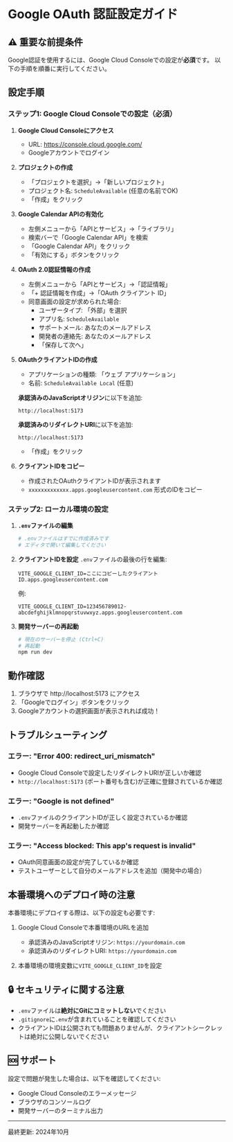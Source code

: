 # Google OAuth 認証設定ガイド

## ⚠️ 重要な前提条件
Google認証を使用するには、Google Cloud Consoleでの設定が**必須**です。
以下の手順を順番に実行してください。

##  設定手順

### ステップ1: Google Cloud Consoleでの設定（必須）

1. **Google Cloud Consoleにアクセス**
   - URL: https://console.cloud.google.com/
   - Googleアカウントでログイン

2. **プロジェクトの作成**
   - 「プロジェクトを選択」→「新しいプロジェクト」
   - プロジェクト名: `ScheduleAvailable` (任意の名前でOK)
   - 「作成」をクリック

3. **Google Calendar APIの有効化**
   - 左側メニューから「APIとサービス」→「ライブラリ」
   - 検索バーで「Google Calendar API」を検索
   - 「Google Calendar API」をクリック
   - 「有効にする」ボタンをクリック

4. **OAuth 2.0認証情報の作成**
   - 左側メニューから「APIとサービス」→「認証情報」
   - 「+ 認証情報を作成」→「OAuth クライアント ID」
   - 同意画面の設定が求められた場合:
     - ユーザータイプ: 「外部」を選択
     - アプリ名: `ScheduleAvailable`
     - サポートメール: あなたのメールアドレス
     - 開発者の連絡先: あなたのメールアドレス
     - 「保存して次へ」

5. **OAuthクライアントIDの作成**
   - アプリケーションの種類: 「ウェブ アプリケーション」
   - 名前: `ScheduleAvailable Local` (任意)
   
   **承認済みのJavaScriptオリジン**に以下を追加:
   ```
   http://localhost:5173
   ```
   
   **承認済みのリダイレクトURI**に以下を追加:
   ```
   http://localhost:5173
   ```
   
   - 「作成」をクリック

6. **クライアントIDをコピー**
   - 作成されたOAuthクライアントIDが表示されます
   - `xxxxxxxxxxxxx.apps.googleusercontent.com` 形式のIDをコピー

### ステップ2: ローカル環境の設定

1. **`.env`ファイルの編集**
   ```bash
   # .envファイルはすでに作成済みです
   # エディタで開いて編集してください
   ```

2. **クライアントIDを設定**
   `.env`ファイルの最後の行を編集:
   ```
   VITE_GOOGLE_CLIENT_ID=ここにコピーしたクライアントID.apps.googleusercontent.com
   ```
   
   例:
   ```
   VITE_GOOGLE_CLIENT_ID=123456789012-abcdefghijklmnopqrstuvwxyz.apps.googleusercontent.com
   ```

3. **開発サーバーの再起動**
   ```bash
   # 現在のサーバーを停止 (Ctrl+C)
   # 再起動
   npm run dev
   ```

##  動作確認

1. ブラウザで http://localhost:5173 にアクセス
2. 「Googleでログイン」ボタンをクリック
3. Googleアカウントの選択画面が表示されれば成功！

##  トラブルシューティング

### エラー: "Error 400: redirect_uri_mismatch"
- Google Cloud Consoleで設定したリダイレクトURIが正しいか確認
- `http://localhost:5173` (ポート番号も含む)が正確に登録されているか確認

### エラー: "Google is not defined"
- `.env`ファイルのクライアントIDが正しく設定されているか確認
- 開発サーバーを再起動したか確認

### エラー: "Access blocked: This app's request is invalid"
- OAuth同意画面の設定が完了しているか確認
- テストユーザーとして自分のメールアドレスを追加（開発中の場合）

##  本番環境へのデプロイ時の注意

本番環境にデプロイする際は、以下の設定も必要です:

1. Google Cloud Consoleで本番環境のURLを追加
   - 承認済みのJavaScriptオリジン: `https://yourdomain.com`
   - 承認済みのリダイレクトURI: `https://yourdomain.com`

2. 本番環境の環境変数に`VITE_GOOGLE_CLIENT_ID`を設定

## 🔒 セキュリティに関する注意

- `.env`ファイルは**絶対にGitにコミットしない**でください
- `.gitignore`に`.env`が含まれていることを確認してください
- クライアントIDは公開されても問題ありませんが、クライアントシークレットは絶対に公開しないでください

## 🆘 サポート

設定で問題が発生した場合は、以下を確認してください:
- Google Cloud Consoleのエラーメッセージ
- ブラウザのコンソールログ
- 開発サーバーのターミナル出力

---

最終更新: 2024年10月